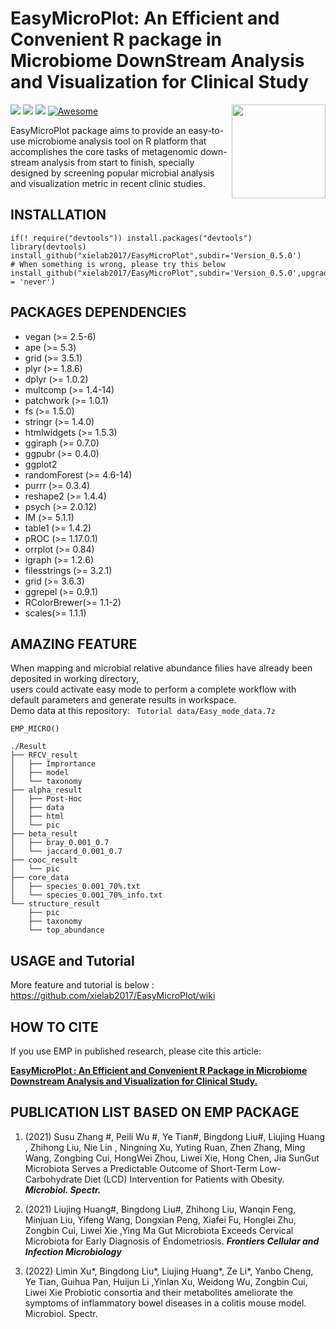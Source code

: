 # EasyMicroPlot: An Efficient and Convenient R package in Microbiome DownStream Analysis and Visualization for Clinical Study
<a href="https://github.com/xielab2017/EasyMicroPlot/wiki"><img src="https://i.loli.net/2021/10/20/u5UfFXvxNyQhWeg.png" width=150 align="right" ></a>
![](https://img.shields.io/badge/R%20language->=3.6-brightgreen.svg)
![](https://img.shields.io/badge/Mac%20OSX%20&%20Windows-Available-brightgreen.svg)
![](https://img.shields.io/badge/Release%20version-0.5.1.19-brightgreen.svg)
[![Awesome](https://cdn.rawgit.com/sindresorhus/awesome/d7305f38d29fed78fa85652e3a63e154dd8e8829/media/badge.svg)](https://github.com/xielab2017/EasyMicroPlot)

EasyMicroPlot package aims to provide an easy-to-use microbiome analysis tool on R platform that accomplishes the core tasks of metagenomic down-stream analysis from start to finish, specially designed by screening popular microbial analysis and visualization metric in recent clinic studies.




## INSTALLATION

	if(! require("devtools")) install.packages("devtools")
	library(devtools)
	install_github("xielab2017/EasyMicroPlot",subdir='Version_0.5.0')
	# When something is wrong, please try this below
	install_github("xielab2017/EasyMicroPlot",subdir='Version_0.5.0',upgrade = 'never')


				
## PACKAGES DEPENDENCIES 
* vegan (>= 2.5-6)
* ape (>= 5.3) 
* grid (>= 3.5.1)
* plyr (>= 1.8.6)
* dplyr (>= 1.0.2)
* multcomp (>= 1.4-14)
* patchwork (>= 1.0.1)
* fs (>= 1.5.0)
* stringr (>= 1.4.0)
* htmlwidgets (>= 1.5.3)
* ggiraph (>= 0.7.0)
* ggpubr (>= 0.4.0)
* ggplot2
* randomForest (>= 4.6-14)
* purrr (>= 0.3.4)
* reshape2 (>= 1.4.4)
* psych (>= 2.0.12)
* IM (>= 5.1.1)
* table1 (>= 1.4.2)
* pROC (>= 1.17.0.1)
* orrplot (>= 0.84)
* igraph (>= 1.2.6)
* filesstrings (>= 3.2.1)
* grid (>= 3.6.3)
* ggrepel (>= 0.9.1)
* RColorBrewer(>= 1.1-2)
* scales(>= 1.1.1)


## AMAZING FEATURE
When mapping and microbial relative abundance  filies have already been deposited in working directory,           
users could activate easy mode to perform a complete workflow with default parameters and generate results in workspace.  
Demo data at this repository: ``` Tutorial data/Easy_mode_data.7z```

```
EMP_MICRO()
``` 

```  
./Result
├── RFCV_result
│   ├── Imprortance
│   ├── model
│   └── taxonomy
├── alpha_result
│   ├── Post-Hoc
│   ├── data
│   ├── html
│   └── pic
├── beta_result
│   ├── bray_0.001_0.7
│   └── jaccard_0.001_0.7
├── cooc_result
│   └── pic
├── core_data
│   ├── species_0.001_70%.txt
│   └── species_0.001_70%_info.txt
└── structure_result
    ├── pic
    ├── taxonomy
    └── top_abundance
```



## USAGE and Tutorial
More feature and tutorial is below :  
https://github.com/xielab2017/EasyMicroPlot/wiki

## HOW TO CITE
If you use EMP in published research, please cite this article:
	
<a href="https://www.frontiersin.org/articles/10.3389/fgene.2021.803627/full?&utm_source=Email_to_authors_&utm_medium=Email&utm_content=T1_11.5e1_author&utm_campaign=Email_publication&field=&journalName=Frontiers_in_Genetics&id=803627" target="_blank">**EasyMicroPlot : An Efficient and Convenient R Package in Microbiome Downstream Analysis and Visualization for Clinical Study.**</a>


## PUBLICATION LIST BASED ON EMP PACKAGE
1. (2021) Susu Zhang #, Peili Wu #, Ye Tian#, Bingdong Liu#, Liujing Huang , Zhihong Liu, Nie Lin , Ningning Xu, Yuting Ruan, Zhen Zhang, Ming Wang, Zongbing Cui, HongWei Zhou, Liwei Xie, Hong Chen, Jia SunGut Microbiota Serves a Predictable Outcome of Short-Term Low-Carbohydrate Diet (LCD) Intervention for Patients with Obesity. ***Microbiol. Spectr.***

2. (2021) Liujing Huang#, Bingdong Liu#, Zhihong Liu, Wanqin Feng, Minjuan Liu, Yifeng Wang, Dongxian Peng, Xiafei Fu, Honglei Zhu, Zongbin Cui, Liwei Xie ,Ying Ma Gut Microbiota Exceeds Cervical Microbiota for Early Diagnosis of Endometriosis. ***Frontiers Cellular and Infection Microbiology***

3. (2022) Limin Xu*, Bingdong Liu*, Liujing Huang*, Ze Li*, Yanbo Cheng, Ye Tian, Guihua Pan, Huijun
Li ,Yinlan Xu, Weidong Wu, Zongbin Cui, Liwei Xie Probiotic consortia and their metabolites ameliorate the symptoms of inflammatory bowel diseases in a colitis mouse model. Microbiol. Spectr.
